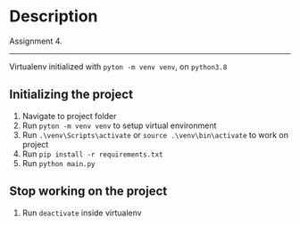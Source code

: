 # Description

Assignment 4. 

---

Virtualenv initialized with `pyton -m venv venv`, on `python3.8`

## Initializing the project
1. Navigate to project folder
2. Run `pyton -m venv venv` to setup virtual environment
3. Run `.\venv\Scripts\activate` or `source .\venv\bin\activate` to work on project
4. Run `pip install -r requirements.txt`
5. Run `python main.py`

## Stop working on the project
1. Run `deactivate` inside virtualenv